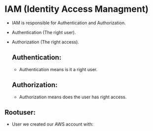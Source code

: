 # IAM (Identity Access Managment)
- IAM is responsible for Authentication and Authorization.
- Authentication (The right user).
- Authorization (The right access).

  ## Authentication:
    - Authentication means is it a right user.
  ## Authorization:
    - Authorization means does the user has right access.
## Rootuser:
  - User we created our AWS account with:
    
